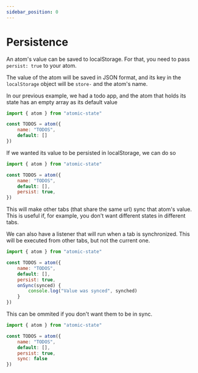 ```yaml
---
sidebar_position: 0
---
```


# Persistence

An atom's value can be saved to localStorage. For that, you need to pass `persist: true` to your atom.

The value of the atom will be saved in JSON format, and its key in the `localStorage` object will be `store-` and the atom's name.

In our previous example, we had a todo app, and the atom that holds its state has an empty array as its default value

```js
import { atom } from "atomic-state"

const TODOS = atom({
    name: "TODOS",
    default: []
})
```

If we wanted its value to be persisted in localStorage, we can do so

```js
import { atom } from "atomic-state"

const TODOS = atom({
    name: "TODOS",
    default: [],
    persist: true,
})
```

This will make other tabs (that share the same url) sync that atom's value. This is useful if, for example, you don't want different states in different tabs.

We can also have a listener that will run when a tab is synchronized. This will be executed from other tabs, but not the current one.

```js
import { atom } from "atomic-state"

const TODOS = atom({
    name: "TODOS",
    default: [],
    persist: true,
    onSync(synced) {
        console.log("Value was synced", synched)
    }
})
```

This can be ommited if you don't want them to be in sync.

```js
import { atom } from "atomic-state"

const TODOS = atom({
    name: "TODOS",
    default: [],
    persist: true,
    sync: false
})
```
